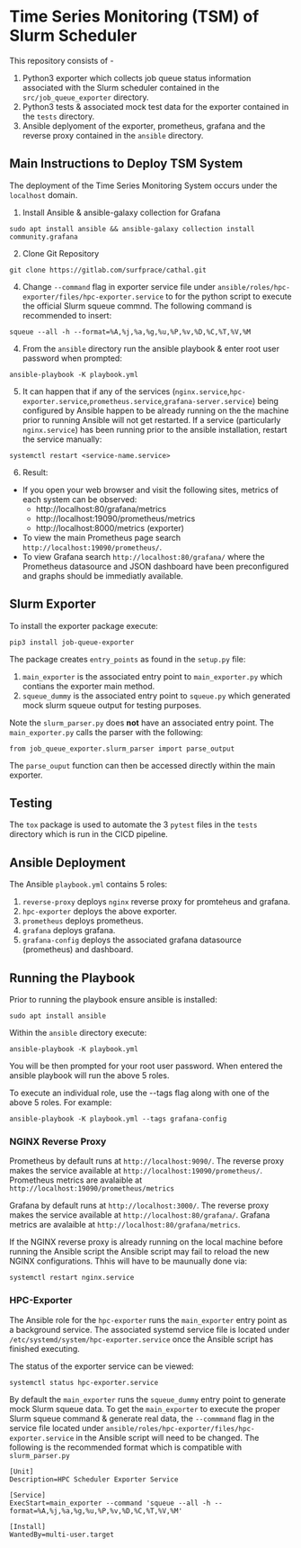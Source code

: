# Time Series Monitoring (TSM) of Slurm Scheduler
This repository consists of -
1. Python3 exporter which collects job queue status information associated with the Slurm scheduler contained in the `src/job_queue_exporter` directory.
2. Python3 tests & associated mock test data for the exporter contained in the `tests` directory.
3. Ansible deplyoment of the exporter, prometheus, grafana and the reverse proxy contained in the `ansible` directory.

## Main Instructions to Deploy TSM System
The deployment of the Time Series Monitoring System occurs under the `localhost` domain.
1. Install Ansible & ansible-galaxy collection for Grafana
```
sudo apt install ansible && ansible-galaxy collection install community.grafana
```
2. Clone Git Repository
```
git clone https://gitlab.com/surfprace/cathal.git
```
4. Change `--command` flag in exporter service file under `ansible/roles/hpc-exporter/files/hpc-exporter.service` to for the python script to execute the official Slurm squeue commnd. The following command is recommended to insert:
```
squeue --all -h --format=%A,%j,%a,%g,%u,%P,%v,%D,%C,%T,%V,%M
```
4. From the `ansible` directory run the ansible playbook & enter root user password when prompted:
```
ansible-playbook -K playbook.yml
```
5. It can happen that if any of the services (`nginx.service`,`hpc-exporter.service`,`prometheus.service`,`grafana-server.service`) being configured by Ansible happen to be already running on the the machine prior to running Ansible will not get restarted. If a service (particularly `nginx.service`) has been running prior to the ansible installation, restart the service manually:
```
systemctl restart <service-name.service>
```
6. Result:
* If you open your web browser and visit the following sites, metrics of each system can be observed:
    * http://localhost:80/grafana/metrics
    * http://localhost:19090/prometheus/metrics
    * http://localhost:8000/metrics (exporter)
* To view the main Prometheus page search `http://localhost:19090/prometheus/`.
* To view Grafana search `http://localhost:80/grafana/` where the Prometheus datasource and JSON dashboard have been preconfigured and graphs should be immediatly available.

## Slurm Exporter
To install the exporter package execute: 
```
pip3 install job-queue-exporter
```

The package creates `entry_points` as found in the `setup.py` file:
1. `main_exporter` is the associated entry point to  `main_exporter.py` which contians the exporter main method.
2. `squeue_dummy` is the associated entry point to `squeue.py` which generated mock slurm squeue output for testing purposes.

Note the `slurm_parser.py` does **not** have an associated entry point. The `main_exporter.py` calls the parser with the following:
```
from job_queue_exporter.slurm_parser import parse_output
```
The `parse_ouput` function can then be accessed directly within the main exporter.

## Testing
The `tox` package is used to automate the 3 `pytest` files in the `tests` directory which is run in the CICD pipeline.

## Ansible Deployment
The Ansible `playbook.yml` contains 5 roles:
1. `reverse-proxy` deploys `nginx` reverse proxy for promteheus and grafana.
2. `hpc-exporter` deploys the above exporter.
3. `prometheus` deploys prometheus.
4. `grafana` deploys grafana.
5. `grafana-config` deploys the associated grafana datasource (prometheus) and dashboard.

## Running the Playbook
Prior to running the playbook ensure ansible is installed:
```
sudo apt install ansible
```
Within the `ansible` directory execute:
```
ansible-playbook -K playbook.yml
```
You will be then prompted for your root user password. When entered the ansible playbook will run the above 5 roles.

To execute an individual role, use the --tags flag along with one of the above 5 roles. For example:
```
ansible-playbook -K playbook.yml --tags grafana-config
```
### NGINX Reverse Proxy
Prometheus by default runs at `http://localhost:9090/`. The reverse proxy makes the service available at `http://localhost:19090/prometheus/`. Prometheus metrics are avalaible at `http://localhost:19090/prometheus/metrics`

Grafana by default runs at `http://localhost:3000/`. The reverse proxy makes the service available at `http://localhost:80/grafana/`. Grafana metrics are avalaible at `http://localhost:80/grafana/metrics`.

If the NGINX reverse proxy is already running on the local machine before running the Ansible script the Ansible script may fail to reload the new NGINX configurations. Thhis will have to be maunually done via:
```
systemctl restart nginx.service
```

### HPC-Exporter
The Ansible role for the `hpc-exporter` runs the `main_exporter` entry point as a background service. The associated systemd service file is located under `/etc/systemd/system/hpc-exporter.service` once the Ansible script has finished executing.

The status of the exporter service can be viewed:
```
systemctl status hpc-exporter.service
```

By default the `main_exporter` runs the `squeue_dummy` entry point to generate mock Slurm squeue data.
To get the `main_exporter` to execute the proper Slurm squeue command & generate real data, the `--commmand` flag in the service file located under `ansible/roles/hpc-exporter/files/hpc-exporter.service` in the Ansible script will need to be changed. The following is the recommended format which is compatible with `slurm_parser.py`
```
[Unit]
Description=HPC Scheduler Exporter Service

[Service]
ExecStart=main_exporter --command 'squeue --all -h --format=%A,%j,%a,%g,%u,%P,%v,%D,%C,%T,%V,%M'

[Install]
WantedBy=multi-user.target
```
